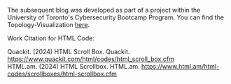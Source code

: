 The subsequent blog was developed as part of a project within the University of Toronto's Cybersecurity Bootcamp Program. You can find the Topology-Visualization [here](https://github.com/team4kira/Topology/blob/main/README.md).

Work Citation for HTML Code: 

Quackit. (2024) HTML Scroll Box. Quackit. https://www.quackit.com/html/codes/html_scroll_box.cfm   
HTML.am. (2024) HTML Scrollbox. HTML.am. https://www.html.am/html-codes/scrollboxes/html-scrollbox.cfm 
